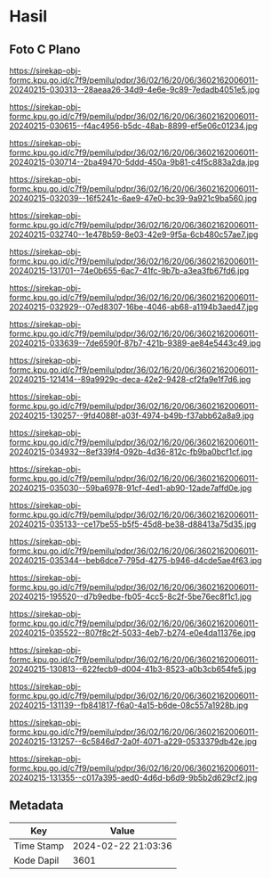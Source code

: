 # Hasil

## Foto C Plano

https://sirekap-obj-formc.kpu.go.id/c7f9/pemilu/pdpr/36/02/16/20/06/3602162006011-20240215-030313--28aeaa26-34d9-4e6e-9c89-7edadb4051e5.jpg

https://sirekap-obj-formc.kpu.go.id/c7f9/pemilu/pdpr/36/02/16/20/06/3602162006011-20240215-030615--f4ac4956-b5dc-48ab-8899-ef5e06c01234.jpg

https://sirekap-obj-formc.kpu.go.id/c7f9/pemilu/pdpr/36/02/16/20/06/3602162006011-20240215-030714--2ba49470-5ddd-450a-9b81-c4f5c883a2da.jpg

https://sirekap-obj-formc.kpu.go.id/c7f9/pemilu/pdpr/36/02/16/20/06/3602162006011-20240215-032039--16f5241c-6ae9-47e0-bc39-9a921c9ba560.jpg

https://sirekap-obj-formc.kpu.go.id/c7f9/pemilu/pdpr/36/02/16/20/06/3602162006011-20240215-032740--1e478b59-8e03-42e9-9f5a-6cb480c57ae7.jpg

https://sirekap-obj-formc.kpu.go.id/c7f9/pemilu/pdpr/36/02/16/20/06/3602162006011-20240215-131701--74e0b655-6ac7-41fc-9b7b-a3ea3fb67fd6.jpg

https://sirekap-obj-formc.kpu.go.id/c7f9/pemilu/pdpr/36/02/16/20/06/3602162006011-20240215-032929--07ed8307-16be-4046-ab68-a1194b3aed47.jpg

https://sirekap-obj-formc.kpu.go.id/c7f9/pemilu/pdpr/36/02/16/20/06/3602162006011-20240215-033639--7de6590f-87b7-421b-9389-ae84e5443c49.jpg

https://sirekap-obj-formc.kpu.go.id/c7f9/pemilu/pdpr/36/02/16/20/06/3602162006011-20240215-121414--89a9929c-deca-42e2-9428-cf2fa9e1f7d6.jpg

https://sirekap-obj-formc.kpu.go.id/c7f9/pemilu/pdpr/36/02/16/20/06/3602162006011-20240215-130257--9fd4088f-a03f-4974-b49b-f37abb62a8a9.jpg

https://sirekap-obj-formc.kpu.go.id/c7f9/pemilu/pdpr/36/02/16/20/06/3602162006011-20240215-034932--8ef339f4-092b-4d36-812c-fb9ba0bcf1cf.jpg

https://sirekap-obj-formc.kpu.go.id/c7f9/pemilu/pdpr/36/02/16/20/06/3602162006011-20240215-035030--59ba6978-91cf-4ed1-ab90-12ade7affd0e.jpg

https://sirekap-obj-formc.kpu.go.id/c7f9/pemilu/pdpr/36/02/16/20/06/3602162006011-20240215-035133--ce17be55-b5f5-45d8-be38-d88413a75d35.jpg

https://sirekap-obj-formc.kpu.go.id/c7f9/pemilu/pdpr/36/02/16/20/06/3602162006011-20240215-035344--beb6dce7-795d-4275-b946-d4cde5ae4f63.jpg

https://sirekap-obj-formc.kpu.go.id/c7f9/pemilu/pdpr/36/02/16/20/06/3602162006011-20240215-195520--d7b9edbe-fb05-4cc5-8c2f-5be76ec8f1c1.jpg

https://sirekap-obj-formc.kpu.go.id/c7f9/pemilu/pdpr/36/02/16/20/06/3602162006011-20240215-035522--807f8c2f-5033-4eb7-b274-e0e4da11376e.jpg

https://sirekap-obj-formc.kpu.go.id/c7f9/pemilu/pdpr/36/02/16/20/06/3602162006011-20240215-130813--622fecb9-d004-41b3-8523-a0b3cb654fe5.jpg

https://sirekap-obj-formc.kpu.go.id/c7f9/pemilu/pdpr/36/02/16/20/06/3602162006011-20240215-131139--fb841817-f6a0-4a15-b6de-08c557a1928b.jpg

https://sirekap-obj-formc.kpu.go.id/c7f9/pemilu/pdpr/36/02/16/20/06/3602162006011-20240215-131257--6c5846d7-2a0f-4071-a229-0533379db42e.jpg

https://sirekap-obj-formc.kpu.go.id/c7f9/pemilu/pdpr/36/02/16/20/06/3602162006011-20240215-131355--c017a395-aed0-4d6d-b6d9-9b5b2d629cf2.jpg


## Metadata

| Key        | Value               |
| ---------- | ------------------- |
| Time Stamp | 2024-02-22 21:03:36 |
| Kode Dapil | 3601                |



